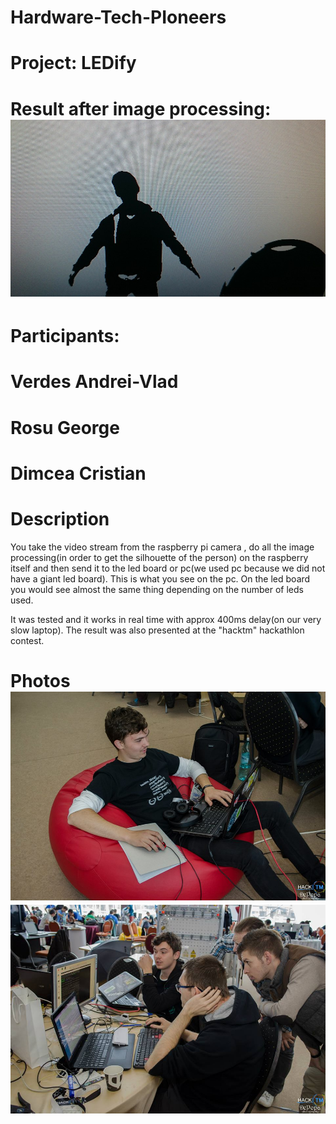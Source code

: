 Hardware-Tech-PIoneers
======================
Project: LEDify
=====================
Result after image processing: 
![alt tag](https://raw.githubusercontent.com/hacktm/Hardware-Tech-PIoneers/master/result.jpg)
=====================
Participants:
===
Verdes Andrei-Vlad
====
Rosu George
====
Dimcea Cristian
====
Description
====
You take the video stream from the raspberry pi camera , do all the
image processing(in order to get the silhouette of the person) on the
raspberry itself and then send it to the led board or pc(we used pc because we did not have a giant led board). This is what you see on the pc. On the led board you would see almost the same thing
depending on the number of leds used.

It was tested and it works in real time with approx 400ms delay(on our very slow laptop). The result was also presented at the "hacktm" hackathlon contest.

Photos
![alt tag](https://raw.githubusercontent.com/hacktm/Hardware-Tech-PIoneers/master/team_captain.jpg)
![alt tag](https://raw.githubusercontent.com/hacktm/Hardware-Tech-PIoneers/master/the%20team.jpg)
====
